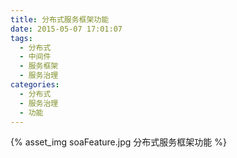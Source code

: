```yaml
---
title: 分布式服务框架功能
date: 2015-05-07 17:01:07
tags:
  - 分布式
  - 中间件
  - 服务框架
  - 服务治理
categories: 
  - 分布式
  - 服务治理
  - 功能    
---
```


<p></p>
<!-- more -->

{% asset_img  soaFeature.jpg  分布式服务框架功能 %}

